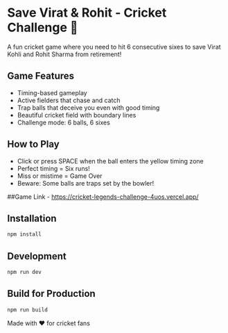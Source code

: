 # Save Virat & Rohit - Cricket Challenge 🏏

A fun cricket game where you need to hit 6 consecutive sixes to save Virat Kohli and Rohit Sharma from retirement!

## Game Features
- Timing-based gameplay
- Active fielders that chase and catch
- Trap balls that deceive you even with good timing
- Beautiful cricket field with boundary lines
- Challenge mode: 6 balls, 6 sixes

## How to Play
- Click or press SPACE when the ball enters the yellow timing zone
- Perfect timing = Six runs!
- Miss or mistime = Game Over
- Beware: Some balls are traps set by the bowler!

##Game 
Link - https://cricket-legends-challenge-4uos.vercel.app/

## Installation
```bash
npm install
```

## Development
```bash
npm run dev
```

## Build for Production
```bash
npm run build
```


Made with ❤️ for cricket fans
